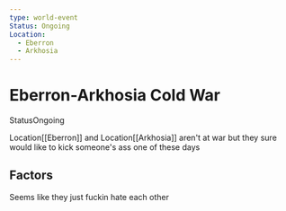 ```yaml
---
type: world-event
Status: Ongoing
Location:
  - Eberron
  - Arkhosia
---
```


#  Eberron-Arkhosia Cold War
<span class="dataview inline-field"><span class="inline-field-key">Status</span><span class="inline-field-value">Ongoing</span></span>

<span class="dataview inline-field"><span class="inline-field-key">Location</span><span class="inline-field-value">[[Eberron]]</span></span> and <span class="dataview inline-field"><span class="inline-field-key">Location</span><span class="inline-field-value">[[Arkhosia]]</span></span> aren't at war but they sure would like to kick someone's ass one of these days 

## Factors
Seems like they just fuckin hate each other